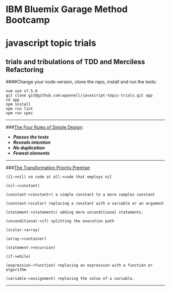# IBM Bluemix Garage Method Bootcamp

# javascript topic trials

## trials and tribulations of TDD and Merciless Refactoring

####Change your node version, clone the repo, install and run the tests:

````
nvm use v7.5.0
git clone git@github.com:wpannell/javascript-topic-trials.git app
cd app
npm install
npm run lint
npm run spec
````

___

###[The Four Rules of Simple Design](https://martinfowler.com/bliki/BeckDesignRules.html):

* **_Passes the tests_**
* **_Reveals intention_**
* **_No duplication_**
* **_Fewest elements_**

___

###[The Transformation Priority Premise](https://8thlight.com/blog/uncle-bob/2013/05/27/TheTransformationPriorityPremise.html):

````
({}–>nil) no code at all->code that employs nil

(nil->constant)

(constant->constant+) a simple constant to a more complex constant

(constant->scalar) replacing a constant with a variable or an argument

(statement->statements) adding more unconditional statements.

(unconditional->if) splitting the execution path

(scalar->array)

(array->container)

(statement->recursion)

(if->while)

(expression->function) replacing an expression with a function or algorithm

(variable->assignment) replacing the value of a variable.
````

___
